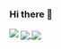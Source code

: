 ### Hi there 👋

<img src="https://github-readme-stats-sigma-five.vercel.app/api?username=ripperhe&hide_title=true&show_icons=true&icon_color=007aff&text_color=333&bg_color=fff" />

<a href="https://github.com/ripperhe/Bob">
  <img align="center" src="https://github-readme-stats-sigma-five.vercel.app/api/pin/?username=ripperhe&repo=bob" />
</a>
<a href="https://github.com/ripperhe/bob-popclip">
  <img align="center" src="https://github-readme-stats-sigma-five.vercel.app/api/pin/?username=ripperhe&repo=bob-popclip" />
</a>
